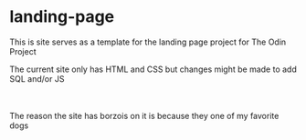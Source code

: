 # landing-page

<p>This is site serves as a template for the landing page project for The Odin Project<br>

The current site only has HTML and CSS but changes might be made to add SQL and/or JS

<br><br>
The reason the site has borzois on it is because they one of my favorite dogs</p>